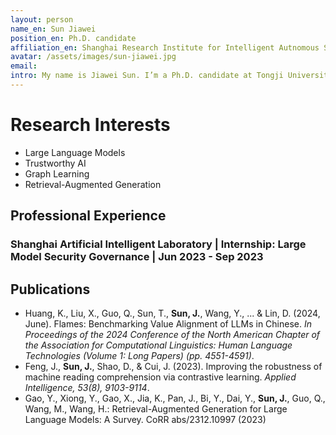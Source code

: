 ```yaml
---
layout: person
name_en: Sun Jiawei
position_en: Ph.D. candidate
affiliation_en: Shanghai Research Institute for Intelligent Autnomous Systems, Tongji University
avatar: /assets/images/sun-jiawei.jpg
email:
intro: My name is Jiawei Sun. I’m a Ph.D. candidate at Tongji University under the supervision of Haofen Wang. My research interests include Trustworthy LLM, Graph Learning, and Retrieval-Augmented Generation.
---
```


# Research Interests

- Large Language Models
- Trustworthy AI
- Graph Learning
- Retrieval-Augmented Generation

## Professional Experience

### Shanghai Artificial Intelligent Laboratory | Internship: Large Model Security Governance | Jun 2023 - Sep 2023

## Publications

- Huang, K., Liu, X., Guo, Q., Sun, T., **Sun, J.**, Wang, Y., ... & Lin, D. (2024, June). Flames: Benchmarking Value Alignment of LLMs in Chinese. *In Proceedings of the 2024 Conference of the North American Chapter of the Association for Computational Linguistics: Human Language Technologies (Volume 1: Long Papers) (pp. 4551-4591)*.
- Feng, J., **Sun, J.**, Shao, D., & Cui, J. (2023). Improving the robustness of machine reading comprehension via contrastive learning. *Applied Intelligence, 53(8), 9103-9114*.
- Gao, Y., Xiong, Y., Gao, X., Jia, K., Pan, J., Bi, Y., Dai, Y., **Sun, J.**, Guo, Q., Wang, M., Wang, H.: Retrieval-Augmented Generation for Large Language Models: A Survey. CoRR abs/2312.10997 (2023)
